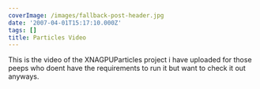 ```yaml
---
coverImage: /images/fallback-post-header.jpg
date: '2007-04-01T15:17:10.000Z'
tags: []
title: Particles Video
---
```


This is the video of the XNAGPUParticles project i have uploaded for those peeps who doent have the requirements to run it but want to check it out anyways.<!-- more -->

<object width="640" height="505"><param name="movie" value="https://www.youtube.com/v/vxrg1YavBIg&amp;hl=en_GB&amp;fs=1?rel=0"></param><param name="allowFullScreen" value="true"></param><param name="allowscriptaccess" value="always"></param><embed src="https://www.youtube.com/v/vxrg1YavBIg&amp;hl=en_GB&amp;fs=1?rel=0" type="application/x-shockwave-flash" allowscriptaccess="always" allowfullscreen="true" width="640" height="505"></embed></object>

